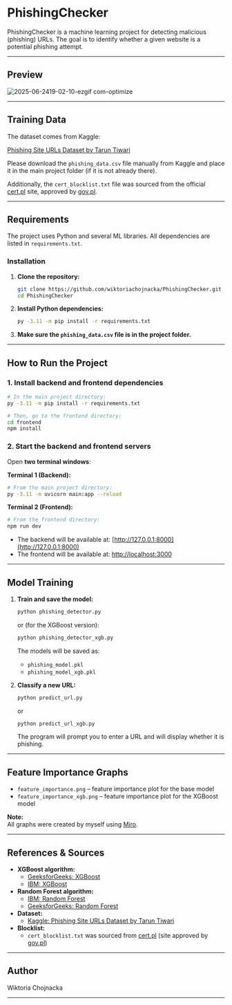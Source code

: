 # PhishingChecker 

PhishingChecker is a machine learning project for detecting malicious (phishing) URLs. The goal is to identify whether a given website is a potential phishing attempt.

---
##  Preview

![2025-06-2419-02-10-ezgif com-optimize](https://github.com/user-attachments/assets/7de9cf52-306d-431c-97d0-c9c15f42f7d7)


---
##  Training Data

The dataset comes from Kaggle:

[Phishing Site URLs Dataset by Tarun Tiwari](https://www.kaggle.com/datasets/taruntiwarihp/phishing-site-urls?resource=download)

Please download the `phishing_data.csv` file manually from Kaggle and place it in the main project folder (if it is not already there).

Additionally, the `cert_blocklist.txt` file was sourced from the official [cert.pl](https://www.cert.pl/) site, approved by [gov.pl](https://www.gov.pl/).

---

## Requirements

The project uses Python and several ML libraries. All dependencies are listed in `requirements.txt`.

### Installation

1. **Clone the repository:**
    ```bash
    git clone https://github.com/wiktoriachojnacka/PhishingChecker.git
    cd PhishingChecker
    ```
2. **Install Python dependencies:**
    ```bash
    py -3.11 -m pip install -r requirements.txt
    ```

3. **Make sure the `phishing_data.csv` file is in the project folder.**

---

## How to Run the Project

### 1. Install backend and frontend dependencies

```bash
# In the main project directory:
py -3.11 -m pip install -r requirements.txt

# Then, go to the frontend directory:
cd frontend
npm install
```

### 2. Start the backend and frontend servers

Open **two terminal windows**:

**Terminal 1 (Backend):**
```bash
# From the main project directory:
py -3.11 -m uvicorn main:app --reload
```

**Terminal 2 (Frontend):**
```bash
# From the frontend directory:
npm run dev
```

- The backend will be available at: [http://127.0.0.1:8000](http://127.0.0.1:8000)
- The frontend will be available at: [http://localhost:3000](http://localhost:3000)

---

## Model Training

1. **Train and save the model:**
    ```bash
    python phishing_detector.py
    ```
    or (for the XGBoost version):
    ```bash
    python phishing_detector_xgb.py
    ```
    The models will be saved as:
    - `phishing_model.pkl`
    - `phishing_model_xgb.pkl`

2. **Classify a new URL:**
    ```bash
    python predict_url.py
    ```
    or
    ```bash
    python predict_url_xgb.py
    ```
    The program will prompt you to enter a URL and will display whether it is phishing.

---

## Feature Importance Graphs

- `feature_importance.png` – feature importance plot for the base model
- `feature_importance_xgb.png` – feature importance plot for the XGBoost model

**Note:**  
All graphs were created by myself using [Miro](https://miro.com/).

---

## References & Sources

- **XGBoost algorithm:**
  - [GeeksforGeeks: XGBoost](https://www.geeksforgeeks.org/machine-learning/xgboost/)
  - [IBM: XGBoost](https://www.ibm.com/think/topics/xgboost)
- **Random Forest algorithm:**
  - [IBM: Random Forest](https://www.ibm.com/think/topics/random-forest)
  - [GeeksforGeeks: Random Forest](https://www.geeksforgeeks.org/random-forest-algorithm-in-machine-learning/?ref=ml_lbp)
- **Dataset:**
  - [Kaggle: Phishing Site URLs Dataset by Tarun Tiwari](https://www.kaggle.com/datasets/taruntiwarihp/phishing-site-urls?resource=download)
- **Blocklist:**
  - `cert_blocklist.txt` was sourced from [cert.pl](https://www.cert.pl/) (site approved by [gov.pl](https://www.gov.pl/))

---

## Author

Wiktoria Chojnacka

--- 
